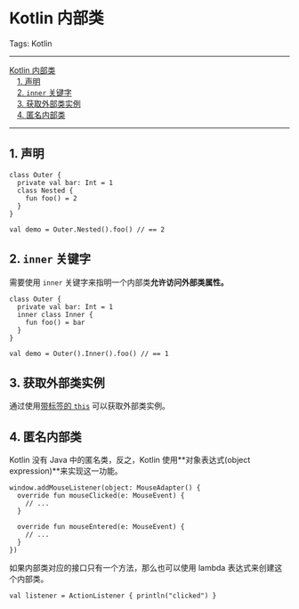 # Kotlin 内部类

Tags: Kotlin


---

<!-- MDTOC maxdepth:6 firsth1:1 numbering:0 flatten:0 bullets:0 updateOnSave:1 -->

[Kotlin 内部类](#kotlin-内部类)  
&emsp;[1. 声明](#1-声明)  
&emsp;[2. `inner` 关键字](#2-inner-关键字)  
&emsp;[3. 获取外部类实例](#3-获取外部类实例)  
&emsp;[4. 匿名内部类](#4-匿名内部类)  

<!-- /MDTOC -->

---

## 1. 声明

```
class Outer {
  private val bar: Int = 1
  class Nested {
    fun foo() = 2
  }
}

val demo = Outer.Nested().foo() // == 2
```

## 2. `inner` 关键字

需要使用 `inner` 关键字来指明一个内部类**允许访问外部类属性。**

```
class Outer {
  private val bar: Int = 1
  inner class Inner {
    fun foo() = bar
  }
}

val demo = Outer().Inner().foo() // == 1
```

## 3. 获取外部类实例

通过使用[带标签的 `this`](https://kotlinlang.org/docs/reference/this-expressions.html) 可以获取外部类实例。

## 4. 匿名内部类

Kotlin 没有 Java 中的匿名类，反之，Kotlin 使用**对象表达式(object expression)**来实现这一功能。

```
window.addMouseListener(object: MouseAdapter() {
  override fun mouseClicked(e: MouseEvent) {
    // ...
  }

  override fun mouseEntered(e: MouseEvent) {
    // ...
  }
})
```

如果内部类对应的接口只有一个方法，那么也可以使用 lambda 表达式来创建这个内部类。

```
val listener = ActionListener { println("clicked") }
```
